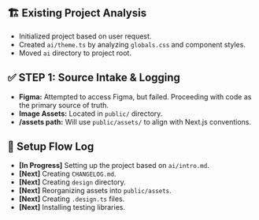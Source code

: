 ## 🏗️ Existing Project Analysis
- Initialized project based on user request.
- Created `ai/theme.ts` by analyzing `globals.css` and component styles.
- Moved `ai` directory to project root.

## ✅ STEP 1: Source Intake & Logging
- **Figma:** Attempted to access Figma, but failed. Proceeding with code as the primary source of truth.
- **Image Assets:** Located in `public/` directory.
- **/assets path:** Will use `public/assets/` to align with Next.js conventions.

## 🚀 Setup Flow Log
- **[In Progress]** Setting up the project based on `ai/intro.md`.
- **[Next]** Creating `CHANGELOG.md`.
- **[Next]** Creating `design` directory.
- **[Next]** Reorganizing assets into `public/assets`.
- **[Next]** Creating `.design.ts` files.
- **[Next]** Installing testing libraries. 